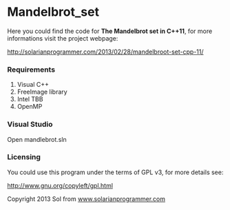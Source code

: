 Mandelbrot_set
==============

Here you could find the code for **The Mandelbrot set in C++11**, for more informations visit the project webpage:

http://solarianprogrammer.com/2013/02/28/mandelbroot-set-cpp-11/

### Requirements
1. Visual C++
2. FreeImage library
3. Intel TBB
4. OpenMP

### Visual Studio
Open mandlebrot.sln

### Licensing
You could use this program under the terms of GPL v3, for more details see:

http://www.gnu.org/copyleft/gpl.html

Copyright 2013 Sol from www.solarianprogrammer.com
